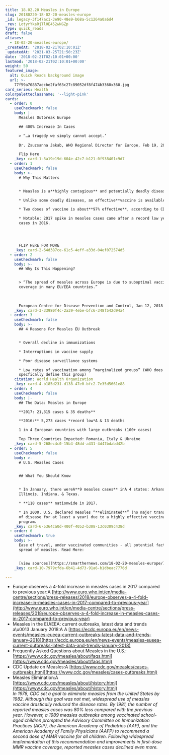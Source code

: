 ```yaml
---
title: 18.02.20 Measles in Europe
slug: 20180220-18-02-20-measles-europe
_id: legacy-3f147ac1-3e90-48e9-b68a-5c1264a0a6d4
_rev: LotyrYkaRjTl0E452wNGZp
type: quick_reads
draft: false
aliases:
  - 18-02-20-measles-europe/
_createdAt: '2018-02-21T02:10:01Z'
_updatedAt: '2021-03-25T21:50:23Z'
date: '2018-02-21T02:10:01+00:00'
lastmod: '2018-02-21T02:10:01+00:00'
weight: 50
featured_image:
  alt: Quick Reads background image
  url: >-
    77f59a70887aecbe2faf63c27c89052df8f474b3360x360.jpg
card_series: Health
colorpaletteclassname: '--light-pink'
cards:
  - order: 0
    useCheckmark: false
    body: |-
      Measles Outbreak Europe

      ## 400% Increase In Cases

      > “…a tragedy we simply cannot accept.’  
        
      Dr. Zsuzsanna Jakab, WHO Regional Director for Europe, Feb 19, 2018

      Flip Here
    _key: card-1-3a19e19d-604e-42c7-b121-0f938401c9d7
  - order: 1
    useCheckmark: false
    body: >-
      # Why This Matters


      * Measles is a**highly contagious** and potentially deadly disease.

      * Unlike some deadly diseases, an effective**vaccine is available**.

      * Two doses of vaccine is about**97% effective**, according to CDC.

      * Notable: 2017 spike in measles cases came after a record low year of
      cases in 2016.




      FLIP HERE FOR MORE
    _key: card-2-64d387ce-61c5-4eff-a33d-04ef072574d5
  - order: 2
    useCheckmark: false
    body: >-
      ## Why Is This Happening?


      > “The spread of measles across Europe is due to suboptimal vaccination
      coverage in many EU/EEA countries.”  
        
        
        
      European Centre for Disease Prevention and Control, Jan 12, 2018
    _key: card-3-33980f4c-2a39-4ebe-bfc6-348f542d94a4
  - order: 3
    useCheckmark: false
    body: >-
      ## 4 Reasons For Measles EU Outbreak


      * Overall decline in immunizations

      * Interruptions in vaccine supply

      * Poor disease surveillance systems

      * Low rates of vaccination among “marginalized groups” (WHO does not
      specfically define this group)
    citation: World Health Organization
    _key: card-4-b185d231-d138-47e0-bfc2-7e35d5661e88
  - order: 4
    useCheckmark: false
    body: |-
      ## The Data: Measles in Europe

      **2017: 21,315 cases & 35 deaths**

      **2016:** 5,273 cases *record low*A & 13 deaths

      1 in 4 European countries with large outbreaks (100+ cases)

      Top Three Countries Impacted: Romania, Italy & Ukraine
    _key: card-5-268ec4c0-15b4-48dd-a431-4d47bdabd42b
  - order: 5
    useCheckmark: false
    body: >-
      # U.S. Measles Cases


      ## What You Should Know


      * In January, there wereA**9 measles cases** inA 4 states: Arkansas,
      Illinois, Indiana, & Texas.

      * **118 cases** nationwide in 2017.

      * In 2000, U.S. declared measles “**eliminated**” (no major transmissions
      of disease for at least a year) due to a highly effective vaccination
      program.
    _key: card-6-5364ca0d-400f-4052-b308-13c0309c438d
  - order: 6
    useCheckmark: true
    body: >-
      Ease of travel, under vaccinated communities - all potential factors in
      spread of measles. Read More:


      [view sources](https://smarthernews.com/18-02-20-measles-europe/)
    _key: card-10-7979cfda-6b41-4d73-91a6-b1dbeac7776d

---
```

* Europe observes a 4-fold increase in measles cases in 2017 compared to previous year:A [http://www.euro.who.int/en/media-centre/sections/press-releases/2018/europe-observes-a-4-fold-increase-in-measles-cases-in-2017-compared-to-previous-year](http://www.euro.who.int/en/media-centre/sections/press-releases/2018/europe-observes-a-4-fold-increase-in-measles-cases-in-2017-compared-to-previous-year)
* Measles in the EU/EEA: current outbreaks, latest data and trends a\u0013 January 2018:A A [https://ecdc.europa.eu/en/news-events/measles-eueea-current-outbreaks-latest-data-and-trends-january-2018](https://ecdc.europa.eu/en/news-events/measles-eueea-current-outbreaks-latest-data-and-trends-january-2018)
* Frequently Asked Questions about Measles in the U.S.: [https://www.cdc.gov/measles/about/faqs.html](https://www.cdc.gov/measles/about/faqs.html)
* CDC Update on Measles:A [https://www.cdc.gov/measles/cases-outbreaks.html](https://www.cdc.gov/measles/cases-outbreaks.html)
* Measles Elimination:A [https://www.cdc.gov/measles/about/history.html](https://www.cdc.gov/measles/about/history.html)  
_In 1978, CDC set a goal to eliminate measles from the United States by 1982. Although this goal was not met, widespread use of measles vaccine drastically reduced the disease rates. By 1981, the number of reported measles cases was 80% less compared with the previous year. However, a 1989 measles outbreaks among vaccinated school-aged children prompted the Advisory Committee on Immunization Practices (ACIP), the American Academy of Pediatrics (AAP), and the American Academy of Family Physicians (AAFP) to recommend a second dose of MMR vaccine for all children. Following widespread implementation of this recommendation and improvements in first-dose MMR vaccine coverage, reported measles cases declined even more._